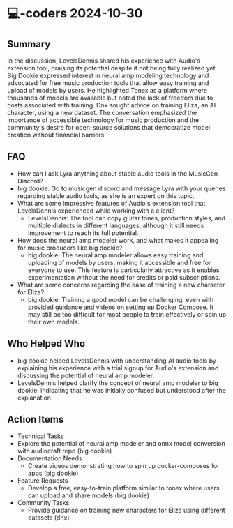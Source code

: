# 💻-coders 2024-10-30

## Summary

In the discussion, LevelsDennis shared his experience with Audio's extension tool, praising its potential despite it not being fully realized yet. Big Dookie expressed interest in neural amp modeling technology and advocated for free music production tools that allow easy training and upload of models by users. He highlighted Tonex as a platform where thousands of models are available but noted the lack of freedom due to costs associated with training. Dnx sought advice on training Eliza, an AI character, using a new dataset. The conversation emphasized the importance of accessible technology for music production and the community's desire for open-source solutions that democratize model creation without financial barriers.

## FAQ

- How can I ask Lyra anything about stable audio tools in the MusicGen Discord?
- big dookie: Go to musicgen discord and message Lyra with your queries regarding stable audio tools, as she is an expert on this topic.
- What are some impressive features of Audio's extension tool that LevelsDennis experienced while working with a client?
    - LevelsDennis: The tool can copy guitar tones, production styles, and multiple dialects in different languages, although it still needs improvement to reach its full potential.
- How does the neural amp modeler work, and what makes it appealing for music producers like big dookie?
    - big dookie: The neural amp modeler allows easy training and uploading of models by users, making it accessible and free for everyone to use. This feature is particularly attractive as it enables experimentation without the need for credits or paid subscriptions.
- What are some concerns regarding the ease of training a new character for Eliza?
    - big dookie: Training a good model can be challenging, even with provided guidance and videos on setting up Docker Compose. It may still be too difficult for most people to train effectively or spin up their own models.

## Who Helped Who

- big dookie helped LevelsDennis with understanding AI audio tools by explaining his experience with a trial signup for Audio's extension and discussing the potential of neural amp modeler.
- LevelsDennis helped clarify the concept of neural amp modeler to big dookie, indicating that he was initially confused but understood after the explanation.

## Action Items

- Technical Tasks
- Explore the potential of neural amp modeler and onnx model conversion with audiocraft repo (big dookie)
- Documentation Needs
    - Create videos demonstrating how to spin up docker-composes for apps (big dookie)
- Feature Requests
    - Develop a free, easy-to-train platform similar to tonex where users can upload and share models (big dookie)
- Community Tasks
    - Provide guidance on training new characters for Eliza using different datasets (dnx)
